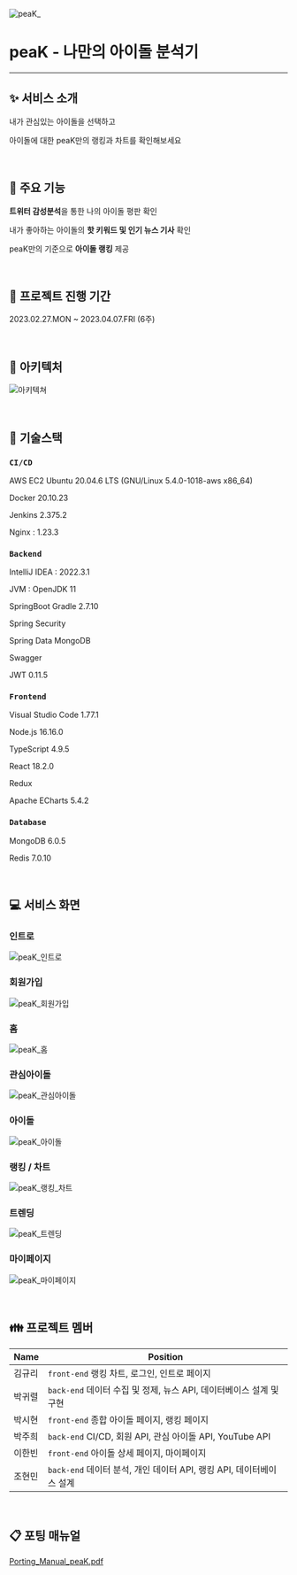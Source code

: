 ![peaK_](/uploads/828d78b52cd64b9c71264d7e39418df4/peaK_.png)

# peaK - 나만의 아이돌 분석기

---

## :sparkles: 서비스 소개

내가 관심있는 아이돌을 선택하고

아이돌에 대한 peaK만의 랭킹과 차트를 확인해보세요

<br/>

## :pushpin: 주요 기능

**트위터 감성분석**을 통한 나의 아이돌 평판 확인

내가 좋아하는 아이돌의 **핫 키워드 및 인기 뉴스 기사** 확인

peaK만의 기준으로 **아이돌 랭킹** 제공

<br/>

## :date: 프로젝트 진행 기간

2023.02.27.MON ~ 2023.04.07.FRI (6주)

<br/>

## :triangular_ruler: 아키텍처

![아키텍쳐](/uploads/2cac473e2c8babb83606b47e30546486/architecture.png)

<br/>

## :wrench: 기술스택

### `CI/CD`

AWS EC2 Ubuntu 20.04.6 LTS (GNU/Linux 5.4.0-1018-aws x86_64)

Docker 20.10.23

Jenkins 2.375.2

Nginx : 1.23.3

### `Backend`

IntelliJ IDEA : 2022.3.1

JVM : OpenJDK 11

SpringBoot Gradle 2.7.10

Spring Security

Spring Data MongoDB

Swagger

JWT 0.11.5

### `Frontend`

Visual Studio Code 1.77.1

Node.js 16.16.0

TypeScript 4.9.5

React 18.2.0

Redux

Apache ECharts 5.4.2

### `Database`

MongoDB 6.0.5

Redis 7.0.10

<br/>

## :computer: 서비스 화면

### 인트로

![peaK_인트로](/uploads/43fc7edf074e84644df701b8c202a0ee/peaK_인트로.gif)

### 회원가입

![peaK_회원가입](/uploads/07894b0735e5810f78272dab4f434526/peaK_회원가입.gif)

### 홈

![peaK_홈](/uploads/aed89c9a91b9b1de064de1642c091ab2/peaK_홈.gif)

### 관심아이돌

![peaK_관심아이돌](/uploads/e9f83ff7d5878d058f32149496f04486/peaK_관심아이돌.gif)

### 아이돌

![peaK_아이돌](/uploads/c74696e9d9ed577206d82b357c9701e0/peaK_아이돌.gif)

### 랭킹 / 차트

![peaK_랭킹_차트](/uploads/c8b7ac1deb415c89e22c9a37dd8ccd5d/peaK_랭킹_차트.gif)

### 트렌딩

![peaK_트렌딩](/uploads/64a150a6a99bfc58e2c4a0e7c83d3218/peaK_트렌딩.gif)

### 마이페이지

![peaK_마이페이지](/uploads/dd699a09f70fee8a597738212e256974/peaK_마이페이지.gif)

<br/>

## :family: 프로젝트 멤버

| Name   | Position                                                             |
| ------ | -------------------------------------------------------------------- |
| 김규리 | `front-end` 랭킹 차트, 로그인, 인트로 페이지                         |
| 박귀렬 | `back-end` 데이터 수집 및 정제, 뉴스 API, 데이터베이스 설계 및 구현  |
| 박시현 | `front-end` 종합 아이돌 페이지, 랭킹 페이지                          |
| 박주희 | `back-end` CI/CD, 회원 API, 관심 아이돌 API, YouTube API             |
| 이한빈 | `front-end` 아이돌 상세 페이지, 마이페이지                           |
| 조현민 | `back-end` 데이터 분석, 개인 데이터 API, 랭킹 API, 데이터베이스 설계 |

<br/>

## :clipboard: 포팅 매뉴얼

[Porting_Manual_peaK.pdf](./exec/Porting_Manual_peaK.pdf)
